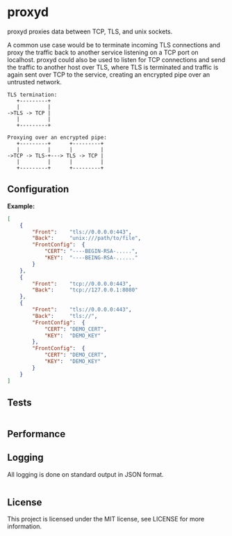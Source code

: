 proxyd
======

proxyd proxies data between TCP, TLS, and unix sockets.

A common use case would be to terminate incoming TLS connections and proxy the traffic back to another service listening on a TCP port on localhost.  proxyd could also be used to listen for TCP connections and send the traffic to another host over TLS, where TLS is terminated and traffic is again sent over TCP to the service, creating an encrypted pipe over an untrusted network.

```
TLS termination:
   +---------+
   |         |
->TLS -> TCP |
   |         |
   +---------+

Proxying over an encrypted pipe:
   +---------+      +---------+
   |         |      |         |
->TCP -> TLS-+---> TLS -> TCP |
   |         |      |         |
   +---------+      +---------+
```

Configuration
-------------


**Example:**

```json
[
    {
        "Front":    "tls://0.0.0.0:443",
        "Back":     "unix:///path/to/file",
        "FrontConfig":  {
            "CERT": "----BEGIN-RSA-.....",
            "KEY":  "----BEING-RSA-......"
        }
    },
    {
        "Front":    "tcp://0.0.0.0:443",
        "Back":     "tcp://127.0.0.1:8080"
    },
    {
        "Front":    "tls://0.0.0.0:443",
        "Back":     "tls://",
        "FrontConfig":  {
            "CERT": "DEMO_CERT",
            "KEY":  "DEMO_KEY"
        },
        "FrontConfig":  {
            "CERT": "DEMO_CERT",
            "KEY":  "DEMO_KEY"
        }
    }
]
```

Tests
-----

```
```

Performance
-----------


Logging
-------

All logging is done on standard output in JSON format.

```
```

License
-------

This project is licensed under the MIT license, see LICENSE for more information.
